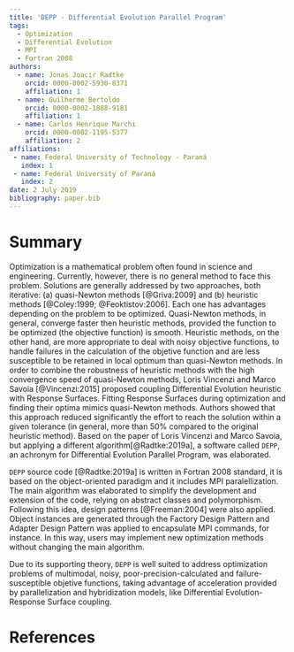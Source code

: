 ```yaml
---
title: 'DEPP - Differential Evolution Parallel Program'
tags:
  - Optimization
  - Differential Evolution
  - MPI
  - Fortran 2008
authors:
  - name: Jonas Joacir Radtke
    orcid: 0000-0002-5930-8371
    affiliation: 1
  - name: Guilherme Bertoldo
    orcid: 0000-0002-1888-9181
    affiliation: 1
  - name: Carlos Henrique Marchi
    orcid: 0000-0002-1195-5377
    affiliation: 2
affiliations:
 - name: Federal University of Technology - Paraná
   index: 1
 - name: Federal University of Paraná
   index: 2
date: 2 July 2019
bibliography: paper.bib
---
```


# Summary

Optimization is a mathematical problem often found in science and engineering. Currently, however, there is no general method to face this problem. Solutions are generally addressed by two approaches, both iterative: (a) quasi-Newton methods [@Griva:2009] and (b) heuristic methods [@Coley:1999; @Feoktistov:2006]. Each one has advantages depending on the problem to be optimized. Quasi-Newton methods, in general, converge faster then heuristic methods, provided the function to be optimized (the objective function) is smooth. Heuristic methods, on the other hand, are more appropriate to deal with noisy objective functions, to handle failures in the calculation of the objetive function and are less susceptible to be retained in local optimum than quasi-Newton methods. In order to combine the robustness of heuristic methods with the high convergence speed of quasi-Newton methods, Loris Vincenzi and Marco Savoia [@Vincenzi:2015] proposed coupling Differential Evolution heuristic with Response Surfaces. Fitting Response Surfaces during optimization and finding their optima mimics quasi-Newton methods. Authors showed that this approach reduced significantly the effort to reach the solution within a given tolerance (in general, more than 50% compared to the original heuristic method). Based on the paper of Loris Vincenzi and Marco Savoia, but applying a different algorithm[@Radtke:2019a], a software called ``DEPP``, an achronym for Differential Evolution Parallel Program, was elaborated. 

``DEPP`` source code [@Radtke:2019a] is written in Fortran 2008 standard, it is based on the object-oriented paradigm and it includes MPI paralellization. The main algorithm was elaborated to simplify the development and extension of the code, relying on abstract classes and polymorphism. Following this idea, design patterns [@Freeman:2004] were also applied. Object instances are generated through the Factory Design Pattern and Adapter Design Pattern was applied to encapsulate MPI commands, for instance. In this way, users may implement new optimization methods without changing the main algorithm. 

Due to its supporting theory, ``DEPP`` is well suited to address optimization problems of multimodal, noisy, poor-precision-calculated and failure-susceptible objetive functions, taking advantage of acceleration provided by parallelization and hybridization models, like Differential Evolution-Response Surface coupling.  

# References
